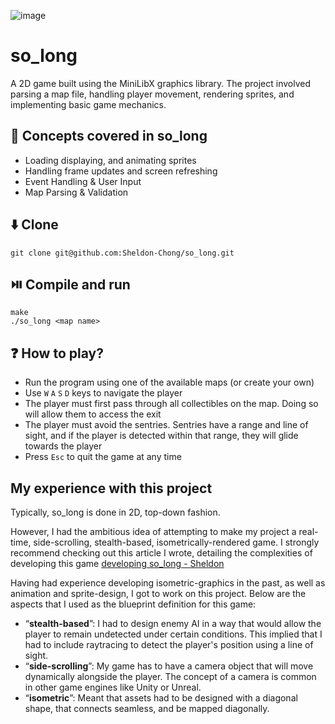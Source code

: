 ![image](https://github.com/user-attachments/assets/3b9bb990-1c28-4b5b-9b7e-40df5f482070)

# so_long
A 2D game built using the MiniLibX graphics library. The project involved parsing a map file, handling player movement, rendering sprites, and implementing basic game mechanics. 

## 📖 Concepts covered in so_long
- Loading displaying, and animating sprites
- Handling frame updates and screen refreshing
- Event Handling & User Input
- Map Parsing & Validation


## ⬇️ Clone
```
git clone git@github.com:Sheldon-Chong/so_long.git
```

## ⏯️ Compile and run
```
make
./so_long <map name>
```

## ❓ How to play?
- Run the program using one of the available maps (or create your own)
- Use `W` `A` `S` `D` keys to navigate the player
- The player must first pass through all collectibles on the map. Doing so will allow them to access the exit
- The player must avoid the sentries. Sentries have a range and line of sight, and if the player is detected within that range, they will glide towards the player
- Press `Esc` to quit the game at any time

## My experience with this project
Typically, so_long is done in 2D, top-down fashion. 

However, I had the ambitious idea of attempting to make my project a real-time, side-scrolling, stealth-based, isometrically-rendered game.
I strongly recommend checking out this article I wrote, detailing the complexities of developing this game <a href="https://sheldon-chong.notion.site/so_long-aa58b4f143ef4a76997f9ec1671dc37f?pvs=4">developing so_long - Sheldon</a>

Having had experience developing isometric-graphics in the past, as well as animation and sprite-design, I got to work on this project. 
Below are the aspects that I used as the blueprint definition for this game:
- “**stealth-based**”: I had to design enemy AI in a way that would allow the player to remain undetected under certain conditions. This implied that I had to include raytracing to detect the player's position using a line of sight.
- “**side-scrolling**”: My game has to have a camera object that will move dynamically alongside the player. The concept of a camera is common in other game engines like Unity or Unreal.
- “**isometric**”: Meant that assets had to be designed with a diagonal shape, that connects seamless, and be mapped diagonally.

